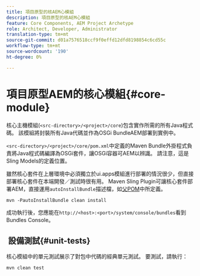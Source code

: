 ```yaml
---
title: 項目原型的核AEM心模組
description: 項目原型的核AEM心模組
feature: Core Components, AEM Project Archetype
role: Architect, Developer, Administrator
translation-type: tm+mt
source-git-commit: d01a7576518ccf9f0effd12dfd8198854c6cd55c
workflow-type: tm+mt
source-wordcount: '190'
ht-degree: 0%

---
```



# 項目原型AEM的核心模組{#core-module}

核心主機模組(`<src-directory>/<project>/core`)包含實作所需的所有Java程式碼。 該模組將封裝所有Java代碼並作為OSGi BundleAEM部署到實例中。

`<src-directory>/<project>/core/pom.xml`中定義的Maven Bundle外掛程式負責將Java程式碼編譯為OSGi套件，讓OSGi容器可AEM以辨識。 請注意，這是Sling Models的定義位置。

雖然核心套件在上層環境中必須獨立於ui.apps模組進行部署的情況很少，但直接部署核心套件在本端開發／測試時很有用。 Maven Sling Plugin可讓核心套件部署AEM，直接運用`autoInstallBundle`描述檔，如[父POM](/help/developing/archetype/using.md#parent-pom)中所定義。

```shell
mvn -PautoInstallBundle clean install
```

成功執行後，您應能在`http://<host>:<port>/system/console/bundles`看到Bundles Console。

##  設備測試{#unit-tests}

核心模組中的單元測試展示了對包中代碼的經典單元測試。 要測試，請執行：

```shell
mvn clean test
```
